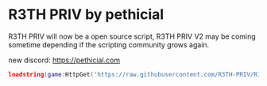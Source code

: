 # R3TH PRIV by pethicial

R3TH PRIV will now be a open source script, R3TH PRIV V2 may be coming sometime depending if the scripting community grows again.

new discord: https://pethicial.com

```lua
loadstring(game:HttpGet('https://raw.githubusercontent.com/R3TH-PRIV/R3TH-PRIV/main/loader.lua'))()
```
